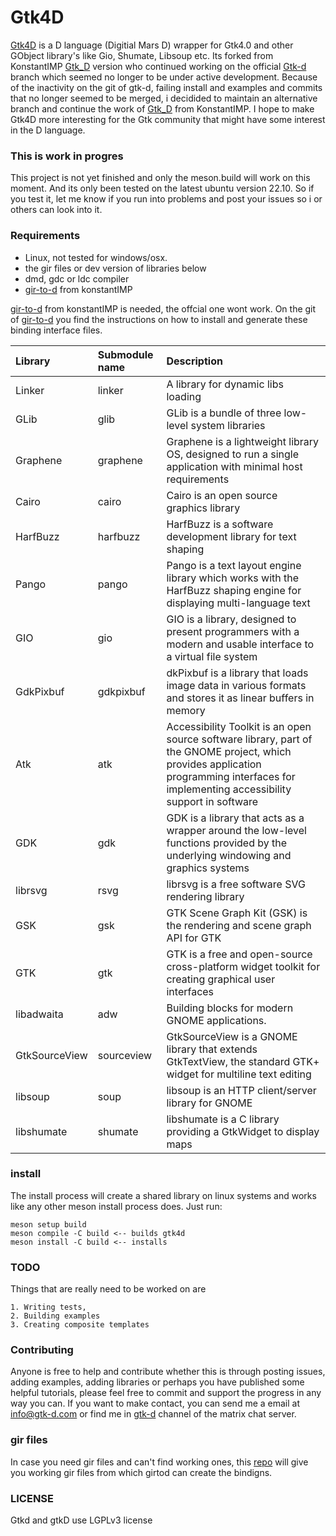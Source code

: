 # Gtk4D
[Gtk4D](http://www.github.com/gtk-d/gtk-dhttp://www.github.com/gtk-d/gtk4d) is a D language (Digitial Mars D) wrapper for Gtk4.0 and other GObject library's like Gio, Shumate, Libsoup etc. Its forked from KonstantIMP [Gtk_D](https://github.com/KonstantIMP/gtk_d) version  who continued working on the official [Gtk-d](https://gtkd.org/) branch which seemed no longer to be under active development. Because of the inactivity on the git of gtk-d, failing install and examples and commits that no longer seemed to be merged, i decidided to maintain an alternative branch and continue the work of [Gtk_D](https://github.com/KonstantIMP/gtk_d) from KonstantIMP. I hope to make Gtk4D more interesting for the Gtk community that might have some interest in the D language.

### This is work in progres
This project is not yet finished and only the meson.build will work on this moment. And its only been tested on the latest ubuntu version 22.10.
So if you test it, let me know if you run into problems and post your issues so i or others can look into it.

### Requirements
- Linux, not tested for windows/osx.
- the gir files or dev version of libraries below
- dmd, gdc or ldc compiler
- [gir-to-d](https://github.com/Gtk4D/gir-to-d) from konstantIMP

[gir-to-d](https://github.com/Gtk4D/gir-to-d) from konstantIMP is needed, the offcial one wont work. On the git of [gir-to-d](https://github.com/Gtk4D/gir-to-d) you find the instructions on how to install and generate these binding interface files.


| Library  | Submodule name | Description |
| :------- | :------------- | :---------- |
| Linker   | linker         | A library for dynamic libs loading |
| GLib     | glib           | GLib is a bundle of three low-level system libraries |
| Graphene | graphene       | Graphene is a lightweight library OS, designed to run a single application with minimal host requirements |
| Cairo   | cairo           | Cairo is an open source graphics library |
| HarfBuzz | harfbuzz | HarfBuzz is a software development library for text shaping |
| Pango | pango | Pango is a text layout engine library which works with the HarfBuzz shaping engine for displaying multi-language text |
| GIO | gio | GIO is a library, designed to present programmers with a modern and usable interface to a virtual file system |
| GdkPixbuf | gdkpixbuf | dkPixbuf is a library that loads image data in various formats and stores it as linear buffers in memory |
| Atk | atk | Accessibility Toolkit is an open source software library, part of the GNOME project, which provides application programming interfaces for implementing accessibility support in software |
| GDK | gdk | GDK is a library that acts as a wrapper around the low-level functions provided by the underlying windowing and graphics systems |
| librsvg | rsvg | librsvg is a free software SVG rendering library |
| GSK | gsk | GTK Scene Graph Kit (GSK) is the rendering and scene graph API for GTK |
| GTK | gtk | GTK is a free and open-source cross-platform widget toolkit for creating graphical user interfaces |
| libadwaita | adw |  Building blocks for modern GNOME applications. |
| GtkSourceView | sourceview | GtkSourceView is a GNOME library that extends GtkTextView, the standard GTK+ widget for multiline text editing |
| libsoup | soup | libsoup is an HTTP client/server library for GNOME |
| libshumate | shumate | libshumate is a C library providing a GtkWidget to display maps |

### install
The install process will create a shared library on linux systems and works like any other meson install process does. Just run:
```
meson setup build
meson compile -C build <-- builds gtk4d
meson install -C build <-- installs
``` 

### TODO
Things that are really need to be worked on are 

    1. Writing tests,
    2. Building examples
    3. Creating composite templates

### Contributing
Anyone is free to help and contribute whether this is through posting issues, adding examples, adding libraries or perhaps you have published some helpful tutorials, please feel free to commit and support the progress in any way you can. If you want to make contact, you can send me a email at info@gtk-d.com or find me in [gtk-d](https://matrix.to/#/#gtkd:matrix.org) channel of the matrix chat server.

### gir files
In case you need gir files and can't find working ones, this [repo](https://github.com/gtk4d/gir-files) will give you working gir files from which girtod can create the bindigns.

### LICENSE
Gtkd and gtkD use LGPLv3 license